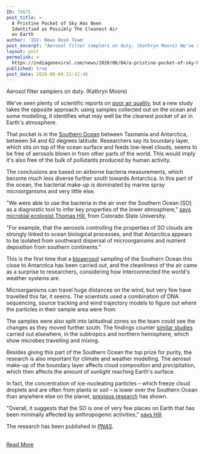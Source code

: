 ```yaml
---
ID: 78675
post_title: >
  A Pristine Pocket of Sky Has Been
  Identified as Possibly The Cleanest Air
  on Earth
author: 'IGV- News Desk Team'
post_excerpt: "Aerosol filter samplers on duty. (Kathryn Moore) We've seen plenty of scientific reports on poor air quality, but a new study takes the opposite approach: using samples collected out on the ocean and some modelling, it identifies what may well be the cleanest pocket of air in Earth's atmosphere. That pocket is in the Southern&hellip;"
layout: post
permalink: >
  https://indiagoneviral.com/news/2020/06/04/a-pristine-pocket-of-sky-has-been-identified-as-possibly-the-cleanest-air-on-earth/78675/india-gone-viral/
published: true
post_date: 2020-06-04 21:42:46
---
```

<div><p>
Aerosol filter samplers on duty. (Kathryn Moore) </p></div><div id="item_44324">
<div>
<div>
<p>We've seen plenty of scientific reports on <a href="http://www.sciencealert.com/more-and-more-people-are-dying-due-to-worsening-air-pollution-says-data">poor air quality</a>, but a new study takes the opposite approach: using samples collected out on the ocean and some modelling, it identifies what may well be the cleanest pocket of air in Earth's atmosphere.</p>
<p>That pocket is in the <a href="https://en.wikipedia.org/wiki/Southern_Ocean">Southern Ocean</a> between Tasmania and Antarctica, between 54 and 62 degrees latitude. Researchers say its boundary layer, which sits on top of the ocean surface and feeds low-level clouds, seems to be free of aerosols blown in from other parts of the world. This would imply it's also free of the bulk of pollutants produced by human activity.</p><p>The conclusions are based on airborne bacteria measurements, which become much less diverse further south towards Antarctica. In this part of the ocean, the bacterial make-up is dominated by marine spray microorganisms and very little else.</p><p>"We were able to use the bacteria in the air over the Southern Ocean [SO] as a diagnostic tool to infer key properties of the lower atmosphere," <a href="https://engr.source.colostate.edu/csu-atmospheric-scientists-identify-cleanest-air-on-earth-in-first-of-its-kind-study/">says microbial ecologist Thomas Hill</a>, from Colorado State University.</p><p>"For example, that the aerosols controlling the properties of SO clouds are strongly linked to ocean biological processes, and that Antarctica appears to be isolated from southward dispersal of microorganisms and nutrient deposition from southern continents."</p><p>This is the first time that a <a href="https://en.wikipedia.org/wiki/Bioaerosol">bioaerosol</a> sampling of the Southern Ocean this close to Antarctica has been carried out, and the cleanliness of the air came as a surprise to researchers, considering how interconnected the world's weather systems are.</p><p>Microorganisms can travel huge distances on the wind, but very few have travelled this far, it seems. The scientists used a combination of DNA sequencing, source tracking and wind trajectory models to figure out where the particles in their sample area were from.</p><p>The samples were also split into latitudinal zones so the team could see the changes as they moved further south. The findings counter <a href="https://www.frontiersin.org/articles/10.3389/fmicb.2014.00557/full">similar studies</a> carried out elsewhere, in the subtropics and northern hemisphere, which show microbes travelling and mixing.</p><p>Besides giving this part of the Southern Ocean the top prize for purity, the research is also important for climate and weather modelling. The aerosol make-up of the boundary layer affects cloud composition and precipitation, which then affects the amount of sunlight reaching Earth's surface.</p><p>In fact, the concentration of ice-nucleating particles – which freeze cloud droplets and are often from plants or soil – is lower over the Southern Ocean than anywhere else on the planet, <a href="https://agupubs.onlinelibrary.wiley.com/doi/abs/10.1029/2018GL079981">previous research</a> has shown.</p><p>"Overall, it suggests that the SO is one of very few places on Earth that has been minimally affected by anthropogenic activities," <a href="https://engr.source.colostate.edu/csu-atmospheric-scientists-identify-cleanest-air-on-earth-in-first-of-its-kind-study/">says Hill</a>.</p><p>The research has been published in <a href="https://www.pnas.org/content/early/2020/05/28/2000134117"><em>PNAS</em></a>.</p> </div>
</div>
</div><br/><a href="https://www.sciencealert.com/a-pristine-pocket-of-sky-has-been-identified-as-possibly-the-cleanest-air-on-earth" class="button purchase" rel="nofollow noopener noreferrer" target="_blank">Read More</a>